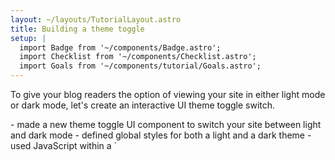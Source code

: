 ```yaml
---
layout: ~/layouts/TutorialLayout.astro
title: Building a theme toggle
setup: |
  import Badge from '~/components/Badge.astro';
  import Checklist from '~/components/Checklist.astro';
  import Goals from '~/components/tutorial/Goals.astro';
---
```


To give your blog readers the option of viewing your site in either light mode or dark mode, let's create an interactive UI theme toggle switch. 

<Goals>
  - made a new theme toggle UI component to switch your site between light and dark mode
  - defined global styles for both a light and a dark theme
  - used JavaScript within a `<script>` tag to make your toggle button interactive
  - refactored your JavaScript to a local project `.js` file
</Goals>

## Theme toggle component

1. Create a new file at `src/components/ThemeToggle.astro` and paste the following code into it:

    ```astro title="src/components/ThemeToggle.astro"
    ---
    ---
    <div>
      <label>
        <input id="toggler" type="checkbox">
      </label>
    </div>
    ```

2. Add the theme toggle to `BaseLayout.astro` so that it will be displayed on all pages. Don't forget to import the component using its relative location!

    ```astro title="src/layouts/BaseLayout.astro" ins={4,17}
    ---
    import Navigation from '../components/Navigation.astro';
    import Footer from '../components/Footer.astro';
    import ThemeToggle from '../components/ThemeToggle.astro';
    import '../styles/global.css';

    const { title } = Astro.props
    ---
    <html lang = "en">
      <head>
        <meta charset="utf-8"/>
        <meta name="viewport" content="width=device-width" />
        <title>{title}</title>
      </head>
      <body>
        <Navigation />
        <ThemeToggle />
        <h1>{title}</h1>
        <slot />        
        <Footer />
      </body>
    </html>
    ```

3. Visit your browser preview at `localhost:3000` to see this component now rendered to your page. Click on it to see what happens.

## Add CSS styling for each theme

To make your text and background different colors in each theme, define some CSS variables.

1. Define text and background style colors for both a light (default) and dark theme in `global.css`. You can choose your own, or copy and paste:

    ```css title="src/styles/global.css"
    /* Default Light Mode Theme */
    :root, [data-theme="default"] {
      --body-bg-color: #E2CAF1;
      --text-color: #333;
    }

    /* Dark Mode Theme */
    [data-theme="dark"] {
      --body-bg-color: #0D0950;
      --text-color: #fff;
    }
    ```

2. Edit your existing CSS so that both the text and background colors for your entire website are defined by CSS variables, which now depend on your theme choice:

    ```css title="src/styles/global.css" del={2} ins={3,4,7}
    body {
      background-color: #E2CAF1;    
      background-color: var(--body-bg-color);
      transition: background-color .45s ease-in;    
    }

    * {
      color: var(--text-color);
    }
    ```

3. Visit your site in your browser preview and click the theme toggle. Notice what does or does not change!

    Now, you have an HTML element at the top of your page, under your navigation links. As a checkbox, clicking on it does *something.* (Remember, an HTML checkbox can toggle between displaying an empty box and a checked box, no JavaScript required.) But, an HTML input element can only change its own appearance. 

    You will need JavaScript to monitor whether the toggle switch has been clicked, and then change the properties of *other* HTML elements in response.

## Add client-side interactivity

To provide **client-side JavaScript** (interactivity that can be prompted by the user), use a `<script>` tag in an Astro component template. 

### Using JS in script tags

1. Add the following `<script>` tag in `src/layouts/BaseLayout.astro`, just before the closing `</body>` tag:

    ```astro title="src/layouts/BaseLayout.astro" ins={1-7}
    <script>
      document.getElementById('toggler').addEventListener('change', (event) => {
        event.target.checked 
          ? document.body.setAttribute('data-theme', 'dark')
          : document.body.removeAttribute('data-theme')
        });
      </script>
    </body>
    ```

    This script "listens" for a change to the checkbox, and sets or removes a `data-theme` dark mode attribute to the page `<body>` in response.

2. Check your browser preview at `localhost:3000` and click the theme toggle. Verify that you can change between light and dark modes.

    Your site now has an interactive UI element, thanks to a `<script>` tag in your HTML template!

:::note
Although you have already used some JavaScript to build parts of your site (e.g. mapping through a list of skills on the About page, fetching information from your Markdown files, creating page routes dynamically), those commands are all executed **at build time to create static HTML for your site**, and then the code is "thrown away." 

This is the first JavaScript for your site that is sent to the browser, and is available to run, and re-run, based on user interactions like refreshing a page or toggling an input.
:::

## CSS Extra - Style your toggle

This theme toggle element is an HTML checkbox, but it won't look like one when you're done with it! 

Adding some CSS classes to the HTML that defines your checkbox, and some new CSS classes to your global CSS styles, you will make this plain checkbox look like a sliding toggle instead. Don't worry if you find the CSS styles a little overwhelming. You can just copy and paste for now, and examine the details later!

1. Add the following CSS classes to `ThemeToggle.astro`, including a new line with a `<span>` element:

    ```astro title="src/components/ThemeToggle.astro" 'class="toggle"' 'class="switch"' ins={6}
    ---
    ---
    <div class="toggle">
      <label class="switch">
        <input id="toggler" type="checkbox">
        <span class="slider"></span>
      </label>
    </div>
    ```

2. Copy the following CSS into `global.css` to style the HTML input that will create the toggle switch, with slider:

```css title="src/styles/global.css"
.toggle {
  margin-top: 2em;
}

.switch {
  position: relative;
  display: inline-block;
  width: 48px;
  height: 20px;
}

/* Hide default HTML checkbox */
.switch input {
  -webkit-appearance: none;
  appearance: none;
}

.slider {
  position: absolute;
  cursor: pointer;
  top: 0;
  left: 0;
  right: 0;
  bottom: 0;
  background-color: #333;
  border-radius: 20px;
  -webkit-transition: .4s;
  transition: .4s;
}

.slider::before {
  position: absolute;
  content: "";
  height: 12px;
  width: 12px;
  left: 4px;
  bottom: 4px;
  background-color: var(--toggler-color);
  border-radius: 50%;
  transition: .4s;
}

input:checked + .slider {
  background-color: #fff;
}

input:checked + .slider::before {
  transform: translateX(26px);
}

```

3. Update your CSS variables to include a `toggler-color` so that your toggle switch itself changes color depending on the theme.

    ```css title="src/styles/global.css" ins={5,12}
    /* Default Light Mode Theme */
    :root, [data-theme="default"] {
      --body-bg-color: #E2CAF1;
      --text-color: #333;
      --toggler-color: #fff;
    }

    /* Dark Mode Theme */
    [data-theme="dark"] {
      --body-bg-color: #0D0950;
      --text-color: #fff;
      --toggler-color: #333;
    }
    ```

4. Check your browser preview, and see your new styled theme toggle in action!

### Importing a `.js` file

Just like you can refactor parts of your template into smaller Astro components, you can also move the contents of `<script>` tags into separate `.js` files. Then, you can import that file into your `<script>` tag.


1. Create `src/scripts/toggle-theme.js` (you will have to create a new `/scripts/` folder) and move your JavaScript into it.

    ```js title="src/scripts/toggle-theme.js"
    document.getElementById('toggler').addEventListener('change', (event) => {
        event.target.checked 
        ? document.body.setAttribute('data-theme', 'dark')
        : document.body.removeAttribute('data-theme')
    });
    ```

2. Replace the contents of the `<script>` tag in `BaseLayout.astro` with this file import (note the relative location used, as with other imports from files within your project).

    ```astro title="src/layouts/BaseLayout.astro" ins={8-10} del={1-7}
     <script>
      document.getElementById('toggler').addEventListener('change', (event) => {
        event.target.checked 
          ? document.body.setAttribute('data-theme', 'dark')
          : document.body.removeAttribute('data-theme')
        });
      </script>
      <script>
        import "../scripts/theme-toggle.js";
      </script>
    </body>
    ```

3. Check your browser preview again and verify that the theme toggle still works. 

:::note[limitations]
Although this toggle works on every page, your theme choice does not persist across pages or page refreshes. Writing the toggle state to `localStorage` is one way you can add this functionality to your website, but it is beyond the scope of this introductory tutorial.
:::

## Before you go

### Test your knowledge

Fill in the blanks with the following terms:  **code fences**, **build-time**, **written or imported**, **browser**, **JavaScript**, 

|| **JavaScript** || is a programming language that can add dynamic and interactive elements to websites.  Astro uses JavaScript first at || **build-time** || to create your site (e.g. to build dynamic routes, to map over arrays of data to display lists, to fetch data and to define variables). Then, Astro can optionally send JavaScript to the || **browser** || (also known as client-side JavaScript) which allows users to interact with your website and change parts of your built site (e.g. toggling switches, clicking on buttons).

In Astro, JavaScript that is only meant to build your site is written between the || **code fences** ||, is run on a server (e.g. Netlify), and then discarded once your site is published. JavaScript that is meant to control interactive elements on your site is || **written or imported** || between open and close `<script>` tags.

### Checklist for moving on

<Checklist key="theme">
- [ ] I can create small Astro UI components and include them on multiple pages by importing and using them in a layout.
- [ ] I can define CSS variables, and update my existing CSS to use them.
- [ ] I can add client-side interactivity on my site by writing JavaScript within a `<script>` tag
- [ ] I can write JavaScript in a `.js` file elsewhere within my project `src`, and import it into a `<script>` tag.
</Checklist>

### Resources

- [Client-side `<script>` in Astro](/en/core-concepts/astro-components/#client-side-scripts)

- [CSS Variables and How to Use Them](https://www.freecodecamp.org/news/what-are-css-variables-and-how-to-use-them/) <Badge>external</Badge>
